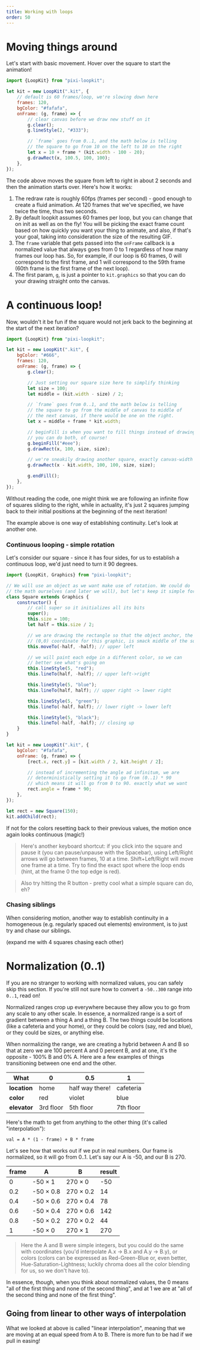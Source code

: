 ```yaml
---
title: Working with loops
order: 50
---
```


# Moving things around

Let's start with basic movement.
Hover over the square to start the animation!

```javascript
import {LoopKit} from "pixi-loopkit";

let kit = new LoopKit(".kit", {
    // default is 60 frames/loop, we're slowing down here
    frames: 120,
    bgColor: "#fafafa",
    onFrame: (g, frame) => {
        // clear canvas before we draw new stuff on it
        g.clear();
        g.lineStyle(2, "#333");

        // `frame` goes from 0..1, and the math below is telling
        // the square to go from 10 on the left to 10 on the right
        let x = 10 + frame * (kit.width - 100 - 20);
        g.drawRect(x, 100.5, 100, 100);
    },
});
```

The code above moves the square from left to right in about 2 seconds and then the animation starts over.
Here's how it works:

1. The redraw rate is roughly  60fps (frames per second) - good enough to create a fluid animation. At 120 frames that we've specified, we have twice the time, thus two seconds.
1. By default loopkit assumes 60 frames per loop, but you can change that on init as well as on the fly!  You will be picking the exact frame count based on how quickly you want your thing to animate, and also, if that's your goal, taking into consideration the size of the resulting GIF.
1. The `frame` variable that gets passed into the `onFrame` callback is a normalized value that always goes from 0 to 1 regardless of how many frames our loop has. So, for example, if our loop is 60 frames, 0 will correspond to the first frame, and 1 will correspond to the 59th frame (60th frame is the first frame of the next loop).
1. The first param, `g`, is just a pointer to `kit.graphics` so that you can do your drawing straight onto the canvas.

# A continuous loop!

Now, wouldn't it be fun if the square would not jerk back to the beginning at the start of the next iteration?

```javascript
import {LoopKit} from "pixi-loopkit";

let kit = new LoopKit(".kit", {
    bgColor: "#666",
    frames: 120,
    onFrame: (g, frame) => {
        g.clear();

        // Just setting our square size here to simplify thinking
        let size = 100;
        let middle = (kit.width - size) / 2;

        // `frame` goes from 0..1, and the math below is telling
        // the square to go from the middle of canvas to middle of
        // the next canvas, if there would be one on the right.
        let x = middle + frame * kit.width;

        // beginFill is when you want to fill things instead of drawing lines
        // you can do both, of course!
        g.beginFill("#eee");
        g.drawRect(x, 100, size, size);

        // we're sneakily drawing another square, exactly canvas-width behind
        g.drawRect(x - kit.width, 100, 100, size, size);

        g.endFill();
    },
});
```

Without reading the code, one might think we are following an infinite flow of squares sliding to the right, while in actuality, it's just 2 squares jumping back to their initial positions at the beginning of the next iteration!

The example above is one way of establishing continuity. Let's look at another one.

### Continuous looping - simple rotation

Let's consider our square - since it has four sides, for us to establish a continuous loop, we'd just need to turn it 90 degrees.

```javascript
import {LoopKit, Graphics} from "pixi-loopkit";

// We will use an object as we want make use of rotation. We could do
// the math ourselves (and later we will), but let's keep it simple for now.
class Square extends Graphics {
    constructor() {
        // call super so it initializes all its bits
        super();
        this.size = 100;
        let half = this.size / 2;

        // we are drawing the rectangle so that the object anchor, the
        // (0,0) coordinate for this graphic, is smack middle of the square
        this.moveTo(-half, -half); // upper left

        // we will paint each edge in a different color, so we can
        // better see what's going on
        this.lineStyle(5, "red");
        this.lineTo(half, -half); // upper left->right

        this.lineStyle(5, "blue");
        this.lineTo(half, half); // upper right -> lower right

        this.lineStyle(5, "green");
        this.lineTo(-half, half); // lower right -> lower left

        this.lineStyle(5, "black");
        this.lineTo(-half, -half); // closing up
    }
}

let kit = new LoopKit(".kit", {
    bgColor: "#fafafa",
    onFrame: (g, frame) => {
        [rect.x, rect.y] = [kit.width / 2, kit.height / 2];

        // instead of incrementing the angle ad infinitum, we are
        // deterministically setting it to go from (0..1) * 90
        // which means it will go from 0 to 90. exactly what we want
        rect.angle = frame * 90;
    },
});

let rect = new Square(150);
kit.addChild(rect);
```

If not for the colors resetting back to their previous values, the motion once again looks continuous (magic!)

> Here's another keyboard shortcut: if you click into the square and pause it (you can pause/unpause with the Spacebar),
using Left/Right arrows will go between frames, 10 at a time. Shift+Left/Right will move one frame at a time. Try to find the exact spot where the loop ends (hint, at the frame 0 the top edge is red).

> Also try hitting the R button - pretty cool what a simple square can do, eh?


### Chasing siblings

When considering motion, another way to establish continuity in a homogeneous (e.g. regularly spaced out elements) environment, is to just try and chase our siblings.

(expand me with 4 squares chasing each other)

# Normalization (0..1)

If you are no stranger to working with normalized values, you can safely skip this section. If you're still not sure how to convert a `-50..300` range into `0..1`, read on!

Normalized ranges crop up everywhere because they allow you to go from any scale to any other scale. In essence, a normalized range is a sort of gradient between a thing A and a thing B. The two things could be locations (like a cafeteria and your home), or they could be colors (say, red and blue), or they could be sizes, or anything else.

When normalizing the range, we are creating a hybrid between A and B so that at zero we are 100 percent A and 0 percent B, and at one, it's the opposite - 100% B and 0% A. Here are a few examples of things transitioning between one end and the other.


| What     | 0         | 0.5             | 1         |
|----------|-----------|-----------------|-----------|
| **location** | home      | half way there! | cafeteria |
| **color**    | red       | violet          | blue      |
| **elevator** | 3rd floor | 5th floor       | 7th floor |

Here's the math to get from anything to the other thing (it's called "interpolation"):

```
val = A * (1 - frame) + B * frame
```

Let's see how that works out if we put in real numbers. Our frame is normalized, so it will go from 0..1. Let's say our A is -50, and our B is 270.


| frame | A          | B          | result |
|-------|------------|------------|--------|
| 0     | -50 × 1   | 270 × 0   | -50    |
| 0.2   | -50 × 0.8 | 270 × 0.2 | 14     |
| 0.4   | -50 × 0.6 | 270 × 0.4 | 78     |
| 0.6   | -50 × 0.4 | 270 × 0.6 | 142    |
| 0.8   | -50 × 0.2 | 270 × 0.2 | 44     |
| 1     | -50 × 0   | 270 × 1   | 270    |


> Here the A and B were simple integers, but you could do the same with coordinates (you'd interpolate A.x -> B.x and A.y -> B.y), or colors (colors can be expressed as Red-Green-Blue or, even better, Hue-Saturation-Lightness; luckily chroma does all the color blending for us, so we don't have to).

In essence, though, when you think about normalized values, the 0 means "all of the first thing and none of the second thing", and at 1 we are at "all of the second thing and none of the first thing".

## Going from linear to other ways of interpolation

What we looked at above is called "linear interpolation", meaning that we are moving at an equal speed from A to B. There is more fun to be had if we pull in easing!